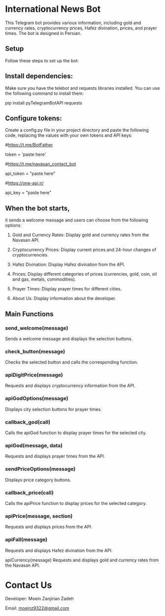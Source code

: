 # International News Bot

This Telegram bot provides various information, including gold and currency rates, cryptocurrency prices, Hafez divination, prices, and prayer times. The bot is designed in Persian.

## Setup

Follow these steps to set up the bot:

## Install dependencies: 

Make sure you have the telebot and requests libraries installed. You can use the following command to install them:

pip install pyTelegramBotAPI requests

## Configure tokens: 

Create a config.py file in your project directory and paste the following code, replacing the values with your own tokens and API keys:

#https://t.me/BotFather

token = 'paste here'

#https://t.me/navasan_contact_bot

api_token = "paste here"

#https://one-api.ir/

api_key = "paste here"

## When the bot starts,

it sends a welcome message and users can choose from the following options:

1. Gold and Currency Rates: Display gold and currency rates from the Navasan API.

2. Cryptocurrency Prices: Display current prices and 24-hour changes of cryptocurrencies.

3. Hafez Divination: Display Hafez divination from the API.

4. Prices: Display different categories of prices (currencies, gold, coin, oil and gas, metals, commodities).

5. Prayer Times: Display prayer times for different cities.

6. About Us: Display information about the developer.

## Main Functions

### send_welcome(message)

Sends a welcome message and displays the selection buttons.

### check_button(message)

Checks the selected button and calls the corresponding function.

### apiDigitPrice(message)

Requests and displays cryptocurrency information from the API.

### apiGodOptions(message)

Displays city selection buttons for prayer times.

### callback_god(call)

Calls the apiGod function to display prayer times for the selected city.

### apiGod(message, data)

Requests and displays prayer times from the API.

### sendPriceOptions(message)

Displays price category buttons.

### callback_price(call)

Calls the apiPrice function to display prices for the selected category.

### apiPrice(message, section)

Requests and displays prices from the API.

### apiFall(message)

Requests and displays Hafez divination from the API.

apiCurrency(message)
Requests and displays gold and currency rates from the Navasan API.

# Contact Us

Developer: Moein Zanjirian Zadeh

Email: moeinz9322@gmail.com
